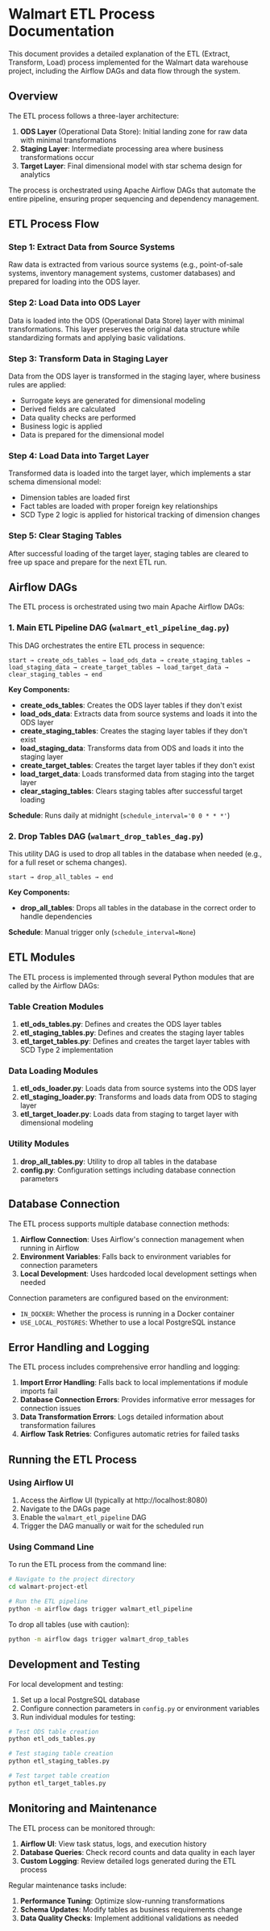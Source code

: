 # Walmart ETL Process Documentation

This document provides a detailed explanation of the ETL (Extract, Transform, Load) process implemented for the Walmart data warehouse project, including the Airflow DAGs and data flow through the system.

## Overview

The ETL process follows a three-layer architecture:

1. **ODS Layer** (Operational Data Store): Initial landing zone for raw data with minimal transformations
2. **Staging Layer**: Intermediate processing area where business transformations occur
3. **Target Layer**: Final dimensional model with star schema design for analytics

The process is orchestrated using Apache Airflow DAGs that automate the entire pipeline, ensuring proper sequencing and dependency management.

## ETL Process Flow


### Step 1: Extract Data from Source Systems

Raw data is extracted from various source systems (e.g., point-of-sale systems, inventory management systems, customer databases) and prepared for loading into the ODS layer.

### Step 2: Load Data into ODS Layer

Data is loaded into the ODS (Operational Data Store) layer with minimal transformations. This layer preserves the original data structure while standardizing formats and applying basic validations.

### Step 3: Transform Data in Staging Layer

Data from the ODS layer is transformed in the staging layer, where business rules are applied:
- Surrogate keys are generated for dimensional modeling
- Derived fields are calculated
- Data quality checks are performed
- Business logic is applied
- Data is prepared for the dimensional model

### Step 4: Load Data into Target Layer

Transformed data is loaded into the target layer, which implements a star schema dimensional model:
- Dimension tables are loaded first
- Fact tables are loaded with proper foreign key relationships
- SCD Type 2 logic is applied for historical tracking of dimension changes

### Step 5: Clear Staging Tables

After successful loading of the target layer, staging tables are cleared to free up space and prepare for the next ETL run.

## Airflow DAGs

The ETL process is orchestrated using two main Apache Airflow DAGs:

### 1. Main ETL Pipeline DAG (`walmart_etl_pipeline_dag.py`)

This DAG orchestrates the entire ETL process in sequence:

```
start → create_ods_tables → load_ods_data → create_staging_tables → load_staging_data → create_target_tables → load_target_data → clear_staging_tables → end
```

**Key Components:**

- **create_ods_tables**: Creates the ODS layer tables if they don't exist
- **load_ods_data**: Extracts data from source systems and loads it into the ODS layer
- **create_staging_tables**: Creates the staging layer tables if they don't exist
- **load_staging_data**: Transforms data from ODS and loads it into the staging layer
- **create_target_tables**: Creates the target layer tables if they don't exist
- **load_target_data**: Loads transformed data from staging into the target layer
- **clear_staging_tables**: Clears staging tables after successful target loading

**Schedule**: Runs daily at midnight (`schedule_interval='0 0 * * *'`)

### 2. Drop Tables DAG (`walmart_drop_tables_dag.py`)

This utility DAG is used to drop all tables in the database when needed (e.g., for a full reset or schema changes).

```
start → drop_all_tables → end
```

**Key Components:**

- **drop_all_tables**: Drops all tables in the database in the correct order to handle dependencies

**Schedule**: Manual trigger only (`schedule_interval=None`)

## ETL Modules

The ETL process is implemented through several Python modules that are called by the Airflow DAGs:

### Table Creation Modules

1. **etl_ods_tables.py**: Defines and creates the ODS layer tables
2. **etl_staging_tables.py**: Defines and creates the staging layer tables
3. **etl_target_tables.py**: Defines and creates the target layer tables with SCD Type 2 implementation

### Data Loading Modules

1. **etl_ods_loader.py**: Loads data from source systems into the ODS layer
2. **etl_staging_loader.py**: Transforms and loads data from ODS to staging layer
3. **etl_target_loader.py**: Loads data from staging to target layer with dimensional modeling

### Utility Modules

1. **drop_all_tables.py**: Utility to drop all tables in the database
2. **config.py**: Configuration settings including database connection parameters

## Database Connection

The ETL process supports multiple database connection methods:

1. **Airflow Connection**: Uses Airflow's connection management when running in Airflow
2. **Environment Variables**: Falls back to environment variables for connection parameters
3. **Local Development**: Uses hardcoded local development settings when needed

Connection parameters are configured based on the environment:
- `IN_DOCKER`: Whether the process is running in a Docker container
- `USE_LOCAL_POSTGRES`: Whether to use a local PostgreSQL instance

## Error Handling and Logging

The ETL process includes comprehensive error handling and logging:

1. **Import Error Handling**: Falls back to local implementations if module imports fail
2. **Database Connection Errors**: Provides informative error messages for connection issues
3. **Data Transformation Errors**: Logs detailed information about transformation failures
4. **Airflow Task Retries**: Configures automatic retries for failed tasks

## Running the ETL Process

### Using Airflow UI

1. Access the Airflow UI (typically at http://localhost:8080)
2. Navigate to the DAGs page
3. Enable the `walmart_etl_pipeline` DAG
4. Trigger the DAG manually or wait for the scheduled run

### Using Command Line

To run the ETL process from the command line:

```bash
# Navigate to the project directory
cd walmart-project-etl

# Run the ETL pipeline
python -m airflow dags trigger walmart_etl_pipeline
```

To drop all tables (use with caution):

```bash
python -m airflow dags trigger walmart_drop_tables
```

## Development and Testing

For local development and testing:

1. Set up a local PostgreSQL database
2. Configure connection parameters in `config.py` or environment variables
3. Run individual modules for testing:

```bash
# Test ODS table creation
python etl_ods_tables.py

# Test staging table creation
python etl_staging_tables.py

# Test target table creation
python etl_target_tables.py
```

## Monitoring and Maintenance

The ETL process can be monitored through:

1. **Airflow UI**: View task status, logs, and execution history
2. **Database Queries**: Check record counts and data quality in each layer
3. **Custom Logging**: Review detailed logs generated during the ETL process

Regular maintenance tasks include:

1. **Performance Tuning**: Optimize slow-running transformations
2. **Schema Updates**: Modify tables as business requirements change
3. **Data Quality Checks**: Implement additional validations as needed
